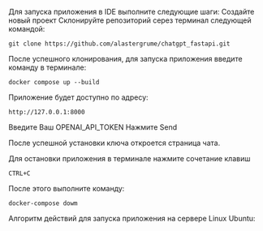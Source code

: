 Для запуска приложения в IDE выполните следующие шаги:
Создайте новый проект
Склонируйте репозиторий серез терминал следующей командой:

    git clone https://github.com/alastergrume/chatgpt_fastapi.git

После успешного клонирования, для запуска приложения введите команду в терминале:

    docker compose up --build

Приложение будет доступно по адресу:

    http://127.0.0.1:8000

Введите Ваш OPENAI_API_TOKEN
Нажмите Send

После успешной установки ключа откроется страница чата.

Для остановки приложения в терминале нажмите сочетание клавиш 

    CTRL+C
    
После этого выполните команду:

    docker-compose dowm


Алгоритм действий для запуска приложения на сервере Linux Ubuntu:


